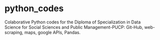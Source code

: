 # python_codes
Colaborative Python codes for the Diploma of Specialization in Data Science for Social Sciences and Public Management-PUCP: Git-Hub, web-scraping, maps, google APIs, Pandas. 
